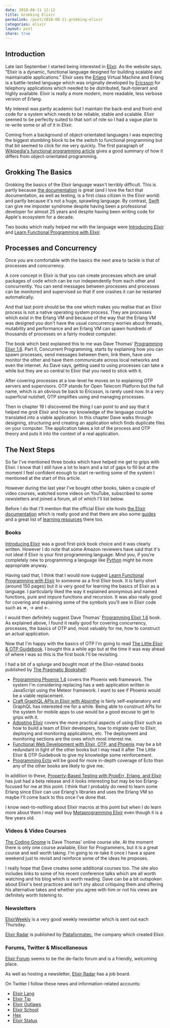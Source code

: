 ```yaml
---
date: 2018-08-11 12:12
title: Grokking Elixir
permalink: /post/2018-08-11-grokking-elixir
categories: elixir
layout: post
share: true
---
```


## Introduction

Late last September I started being interested in [Elixir](https://elixir-lang.org). As the website says, "Elixir is a dynamic, functional language designed for building scalable and maintainable applications." Elixir uses the [Erlang](http://www.erlang.org) Virtual Machine and Erlang is a battle-tested language which was originally developed by [Ericsson](https://en.wikipedia.org/wiki/Ericsson) for telephony applications which needed to be distributed, fault-tolerant and highly available. Elixir is really a more modern, more readable, less verbose version of Erlang.

My interest was partly academic but I maintain the back-end and front-end code for a system which needs to be reliable, stable and scalable. Elixir seemed to be perfectly suited to that sort of role so I had a vague plan to re-write some or all of it in Elixir.

Coming from a background of object-orientated languages I was expecting the biggest stumbling block to be the switch to functional programming but that bit seemed to click for me very quickly. The first paragraph of [Wikipedia's functional programming article](https://en.wikipedia.org/wiki/Functional_programming) gives a good summary of how it differs from object-orientated programming.

## Grokking The Basics

Grokking the basics of the Elixir language wasn't terribly difficult. This is partly because [the documentation](https://elixir-lang.org/docs.html) is great (and I love the fact that documentation, as well as testing, is a first class citizen in the Elixir world) and partly because it's not a huge, sprawling language. By contrast, [Swift](https://swift.org) can give me imposter syndrome despite having been a professional developer for almost 25 years and despite having been writing code for Apple's ecosystem for a decade.

Two books which really helped me with the language were [Introducing Elixir](http://shop.oreilly.com/product/0636920030584.do) and [Learn Functional Programming with Elixir](https://pragprog.com/book/cdc-elixir/learn-functional-programming-with-elixir).

## Processes and Concurrency

Once you are comfortable with the basics the next area to tackle is that of processes and concurrency.

A core concept in Elixir is that you can create processes which are small packages of code which can be run independently from each other and concurrently. You can send messages between processes and processes can be monitored and supervised so that if one crashes it can be restarted automatically.

And that last point should be the one which makes you realise that an Elixir process is not a native operating system process. They are processes which exist in the Erlang VM and because of the way that the Erlang VM was designed you don't have the usual concurrency worries about threads, mutability and performance and an Erlang VM can spawn hundreds of thousands of processes on a fairly modest computer.

The book which best explained this to me was Dave Thomas' [Programming Elixir 1.6](https://pragprog.com/book/elixir16/programming-elixir-1-6). Part II, Concurrent Programming, starts by explaining how you can spawn processes, send messages between them, link them, have one monitor the other and have them communicate across local networks and even the internet. As Dave says, getting used to using processes can take a while but they are so central to Elixir that you need to stick with it.

After covering processes at a low-level he moves on to explaining OTP servers and supervisors. OTP stands for Open Telecom Platform but the full name, which is an obvious tie back to Ericsson, is rarely used now. In a very superficial nutshell, OTP simplifies using and managing processes.

Then in chapter 19 I discovered the thing I can point to and say that it helped me grok Elixir and how my knowledge of the language could be translated into a viable application. In this chapter Dave walks through designing, structuring and creating an application which finds duplicate files on your computer. The application takes a lot of the process and OTP theory and puts it into the context of a real application.

## The Next Steps

So far I've mentioned three books which have helped me get to grips with Elixir. I know that I still have a lot to learn and a lot of gaps to fill but at the moment I feel confident enough to start re-writing some of the system I mentioned at the start of this article.

However during the last year I've bought other books, taken a couple of video courses, watched some videos on YouTube, subscribed to some newsletters and joined a forum, all of which I'll list below.

Before I do that I'll mention that the official Elixir site hosts [the Elixir documentation](https://elixir-lang.org/docs.html) which is really good and that there are also some [guides](https://elixir-lang.org/getting-started/introduction.html) and a great list of [learning resources](https://elixir-lang.org/learning.html) there too.

### Books

[Introducing Elixir](http://shop.oreilly.com/product/0636920030584.do) was a good first-pick book choice and it was clearly written. However I do note that some Amazon reviewers have said that it's not ideal if Elixir is your first programming language. Mind you, if you're completely new to programming a language like [Python](https://www.python.org) might be more appropriate anyway.

Having said that, I think that I would now suggest [Learn Functional Programming with Elixir](https://pragprog.com/book/cdc-elixir/learn-functional-programming-with-elixir) to someone as a first Elixir book. It is fairly short (around 150 pages) but it is very good for learning the basics of Elixir as a language. I particularly liked the way it explained anonymous and named functions, pure and impure functions and recursion. It was also really good for covering and explaining some of the symbols you'll see in Elixir code such as =>, -> and <-.

I would then definitely suggest Dave Thomas' [Programming Elixir 1.6](https://pragprog.com/book/elixir16/programming-elixir-1-6) book. As explained above, I found it really good for covering concurrency, processes, the basics of OTP and, most valuably for me, how to construct an actual application.

Now that I'm happy with the basics of OTP I'm going to read [The Little Elixir & OTP Guidebook](https://www.manning.com/books/the-little-elixir-and-otp-guidebook). I bought this a while ago but at the time it was way ahead of where I was so this is the first book I'll be revisiting.

I had a bit of a splurge and bought most of the Elixir-related books published by [The Pragmatic Bookshelf](https://pragprog.com/):

* [Programming Phoenix 1.4](https://pragprog.com/book/phoenix14/programming-phoenix-1-4) covers the Phoenix web framework. The system I'm considering replacing has a web application written in JavaScript using the Meteor framework. I want to see if Phoenix would be a viable replacement.
* [Craft GraphQL APIs in Elixir with Absinthe](https://pragprog.com/book/wwgraphql/craft-graphql-apis-in-elixir-with-absinthe) is fairly self-explanatory and GraphQL has interested me for a while. Being able to construct APIs for the system for mobile apps to use would be a good excuse to get to grips with it.
* [Adopting Elixir](https://pragprog.com/book/tvmelixir/adopting-elixir) covers the more practical aspects of using Elixir such as how to build a team of Elixir developers, how to migrate over to Elixir, deploying and monitoring applications, etc. The deployment and monitoring sections are the ones which most interest me.
* [Functional Web Development with Elixir, OTP, and Phoenix](https://pragprog.com/book/lhelph/functional-web-development-with-elixir-otp-and-phoenix) may be a bit redundant in light of the other books but I may read it after The Little Elixir & OTP Guidebook to give my knowledge some reinforcement.
* [Programming Ecto](https://pragprog.com/book/wmecto/programming-ecto) will be good for more in-depth coverage of Ecto than any of the other books are likely to give me.

In addition to these, [Property-Based Testing with PropErr, Erlang, and Elixir](https://pragprog.com/book/fhproper/property-based-testing-with-proper-erlang-and-elixir) has just had a beta release and it looks interesting but may be too Erlang-focused for me at this point. I think that I probably do need to learn some Erlang since Elixir can use Erlang's libraries and uses the Erlang VM so maybe I'll come back to this once I've done that.

I know next-to-nothing about Elixir macros at this point but when I do learn more about them I may well buy [Metaprogramming Elixir](https://pragprog.com/book/cmelixir/metaprogramming-elixir) even though it is a few years old.

### Videos & Video Courses

[The Coding Gnome](https://coding-gnome.com) is Dave Thomas' online course site. At the moment there is only one course available, Elixir for Programmers, but it is a great course and well worth taking. I'm going to re-take it once I have a spare weekend just to revisit and reinforce some of the ideas he proposes.

I really hope that Dave creates some additional courses too. The site also includes links to some of his recent conference talks which are all worth watching and his blog which is worth reading. Dave can be a bit outspoken about Elixir's best practices and isn't shy about critiquing them and offering his alternative takes and whether you agree with him or not his views are definitely worth listening to.

### Newsletters

[ElixirWeekly](https://elixirweekly.net) is a very good weekly newsletter which is sent out each Thursday.

[Elixir Radar](http://plataformatec.com.br/elixir-radar) is published by [Plataformatec](http://plataformatec.com.br), the company which created Elixir.

### Forums, Twitter & Miscellaneous

[Elixir Forum](https://elixirforum.com) seems to be the de-facto forum and is a friendly, welcoming place.

As well as hosting a newsletter, [Elixir Radar](http://plataformatec.com.br/elixir-radar) has a job board.

On Twitter I follow these news and information-related accounts:

* [Elixir Lang](https://twitter.com/elixirlang)
* [Elixir Tip](https://twitter.com/ElixirTip)
* [Elixir Outlaws](https://twitter.com/ElixirOutlaws)
* [Elixir School](https://twitter.com/elixirschool)
* [Hex](https://twitter.com/hexpm)
* [Elixir Status](https://twitter.com/elixirstatus)
